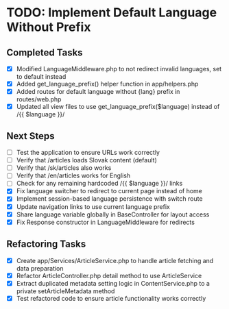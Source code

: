 # TODO: Implement Default Language Without Prefix

## Completed Tasks
- [x] Modified LanguageMiddleware.php to not redirect invalid languages, set to default instead
- [x] Added get_language_prefix() helper function in app/helpers.php
- [x] Added routes for default language without {lang} prefix in routes/web.php
- [x] Updated all view files to use get_language_prefix($language) instead of /{{ $language }}/

## Next Steps
- [ ] Test the application to ensure URLs work correctly
- [ ] Verify that /articles loads Slovak content (default)
- [ ] Verify that /sk/articles also works
- [ ] Verify that /en/articles works for English
- [ ] Check for any remaining hardcoded /{{ $language }}/ links
- [x] Fix language switcher to redirect to current page instead of home
- [x] Implement session-based language persistence with switch route
- [x] Update navigation links to use current language prefix
- [x] Share language variable globally in BaseController for layout access
- [x] Fix Response constructor in LanguageMiddleware for redirects

## Refactoring Tasks
- [x] Create app/Services/ArticleService.php to handle article fetching and data preparation
- [x] Refactor ArticleController.php detail method to use ArticleService
- [x] Extract duplicated metadata setting logic in ContentService.php to a private setArticleMetadata method
- [x] Test refactored code to ensure article functionality works correctly
